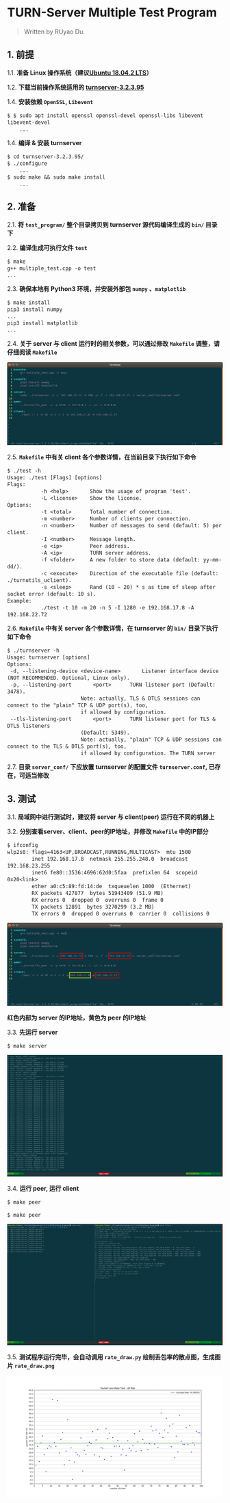 # TURN-Server Multiple Test Program

> Written by RUyao Du.

## 1. 前提

1.1. **准备 Linux 操作系统（建议[Ubuntu 18.04.2 LTS](https://ubuntu.com/download/desktop)）**

1.2. **下载当前操作系统适用的 [turnserver-3.2.3.95](http://turnserver.open-sys.org/downloads/v3.2.3.95/)**

1.4. **安装依赖 `OpenSSL`, `Libevent`**

```shell
$ $ sudo apt install openssl openssl-devel openssl-libs libevent libevent-devel
    ...
```

1.4. **编译 & 安装 turnserver**

```shell
$ cd turnserver-3.2.3.95/
$ ./configure
    ...
$ sudo make && sudo make install
    ...
```

## 2. 准备

2.1. **将 `test_program/` 整个目录拷贝到 turnserver 源代码编译生成的 `bin/` 目录下**

2.2. **编译生成可执行文件 `test`**

```shell
$ make
g++ multiple_test.cpp -o test
...
```

2.3. **确保本地有 Python3 环境，并安装外部包 `numpy` 、`matplotlib`**

```shell
$ make install
pip3 install numpy
...
pip3 install matplotlib
...
```

2.4. **关于 server 与 client 运行时的相关参数，可以通过修改 `Makefile` 调整，请仔细阅读 `Makefile`**

![](other_img/makefile.png)

2.5. **`Makefile` 中有关 client 各个参数详情，在当前目录下执行如下命令**

```shell
$ ./test -h
Usage: ./test [Flags] [options]
Flags:
           -h <help>       Show the usage of program 'test'.
           -L <license>    Show the license.
Options:
           -t <total>      Total number of connection.
           -m <number>     Number of clients per connection.
           -n <number>     Number of messages to send (default: 5) per client.
           -I <number>     Message length.
           -e <ip>         Peer address.
           -A <ip>         TURN server address.
           -f <folder>     A new folder to store data (default: yy-mm-dd/).
           -c <execute>    Direction of the executable file (default: ./turnutils_uclient).
           -s <sleep>      Rand (10 ~ 20) * s as time of sleep after socket error (default: 10 s).
Example:
           ./test -t 10 -m 20 -n 5 -I 1280 -e 192.168.17.8 -A 192.168.22.72

```

2.6. **`Makefile` 中有关 server 各个参数详情，在 turnserver 的 `bin/` 目录下执行如下命令**

```shell
$ ./turnserver -h
Usage: turnserver [options]
Options:
 -d, --listening-device	<device-name>		Listener interface device (NOT RECOMMENDED. Optional, Linux only).
 -p, --listening-port		<port>		TURN listener port (Default: 3478).
						Note: actually, TLS & DTLS sessions can connect to the "plain" TCP & UDP port(s), too,
						if allowed by configuration.
 --tls-listening-port		<port>		TURN listener port for TLS & DTLS listeners
						(Default: 5349).
						Note: actually, "plain" TCP & UDP sessions can connect to the TLS & DTLS port(s), too,
						if allowed by configuration. The TURN server

```

2.7. **目录 `server_conf/` 下应放置 turnserver 的配置文件 `turnserver.conf`, 已存在，可适当修改**

## 3. 测试

3.1. **局域网中进行测试时，建议将 server 与 client(peer) 运行在不同的机器上**

3.2. **分别查看server、client、peer的IP地址，并修改 `Makefile` 中的IP部分**

```shell
$ ifconfig
wlp2s0: flags=4163<UP,BROADCAST,RUNNING,MULTICAST>  mtu 1500
        inet 192.168.17.8  netmask 255.255.248.0  broadcast 192.168.23.255
        inet6 fe80::3536:4696:62d0:5faa  prefixlen 64  scopeid 0x20<link>
        ether a0:c5:89:fd:14:de  txqueuelen 1000  (Ethernet)
        RX packets 427877  bytes 51943409 (51.9 MB)
        RX errors 0  dropped 0  overruns 0  frame 0
        TX packets 12891  bytes 3270299 (3.2 MB)
        TX errors 0  dropped 0 overruns 0  carrier 0  collisions 0
```

![](other_img/makefile_ip.png)

**红色内部为 server 的IP地址，黄色为 peer 的IP地址**

3.3. **先运行 server**

```shell
$ make server
```

![](other_img/make_server.png)

3.4. **运行 peer, 运行 client**

```shell
$ make peer         
```

```shell
$ make peer
```

![](other_img/make_peer_client.png)

3.5. **测试程序运行完毕，会自动调用 `rate_draw.py` 绘制丢包率的散点图，生成图片 `rate_draw.png`**

![](other_img/rate_draw.png)

